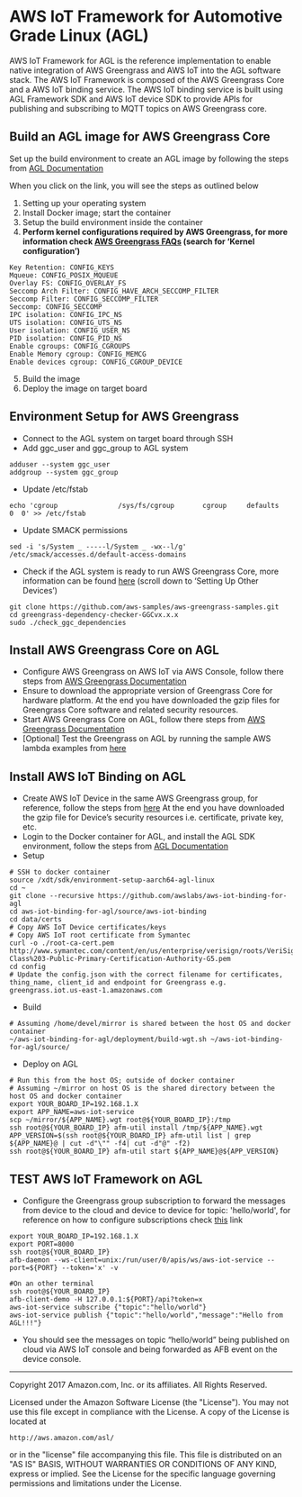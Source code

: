 # AWS IoT Framework for Automotive Grade Linux (AGL)

AWS IoT Framework for AGL is the reference implementation to enable native integration of AWS Greengrass and AWS IoT into the AGL software stack. The AWS IoT Framework is composed of the AWS Greengrass Core and a AWS IoT binding service. The AWS IoT binding service is built using AGL Framework SDK and AWS IoT device SDK to provide APIs for publishing and subscribing to MQTT topics on AWS Greengrass core.

## Build an AGL image for AWS Greengrass Core

Set up the build environment to create an AGL image by following the steps from [AGL Documentation](http://docs.automotivelinux.org/docs/devguides/en/dev/reference/sdk-devkit/docs/part-1/1_0_Abstract.html)

When you click on the link, you will see the steps as outlined below
1.	Setting up your operating system
2.	Install Docker image; start the container
3.	Setup the build environment inside the container
4.  **Perform kernel configurations required by AWS Greengrass, for more information check [AWS Greengrass FAQs](https://aws.amazon.com/greengrass/faqs/) (search for ‘Kernel configuration’)**
```
Key Retention: CONFIG_KEYS
Mqueue: CONFIG_POSIX_MQUEUE
Overlay FS: CONFIG_OVERLAY_FS
Seccomp Arch Filter: CONFIG_HAVE_ARCH_SECCOMP_FILTER
Seccomp Filter: CONFIG_SECCOMP_FILTER
Seccomp: CONFIG_SECCOMP
IPC isolation: CONFIG_IPC_NS
UTS isolation: CONFIG_UTS_NS
User isolation: CONFIG_USER_NS
PID isolation: CONFIG_PID_NS
Enable cgroups: CONFIG_CGROUPS
Enable Memory cgroup: CONFIG_MEMCG
Enable devices cgroup: CONFIG_CGROUP_DEVICE
```
5.	Build the image
6.	Deploy the image on target board

## Environment Setup for AWS Greengrass

*	Connect to the AGL system on target board through SSH
* Add ggc_user and ggc_group to AGL system
```
adduser --system ggc_user
addgroup --system ggc_group
```
* Update /etc/fstab
```
echo 'cgroup               /sys/fs/cgroup       cgroup     defaults              0  0' >> /etc/fstab
```
*	Update SMACK permissions
```
sed -i 's/System _ -----l/System _ -wx--l/g' /etc/smack/accesses.d/default-access-domains
```
* Check if the AGL system is ready to run AWS Greengrass Core, more information can be found [here](https://docs.aws.amazon.com/greengrass/latest/developerguide/module1.html) (scroll down to ‘Setting Up Other Devices’)
```
git clone https://github.com/aws-samples/aws-greengrass-samples.git
cd greengrass-dependency-checker-GGCvx.x.x
sudo ./check_ggc_dependencies
```

## Install AWS Greengrass Core on AGL
* Configure AWS Greengrass on AWS IoT via AWS Console, follow there steps from [AWS Greengrass Documentation](https://docs.aws.amazon.com/greengrass/latest/developerguide/gg-config.html)
* Ensure to download the appropriate version of Greengrass Core for hardware platform. At the end you have downloaded the gzip files for Greengrass Core software and related security resources.
*	Start AWS Greengrass Core on AGL, follow there steps from [AWS Greengrass Documentation](https://docs.aws.amazon.com/greengrass/latest/developerguide/gg-device-start.html)
*	[Optional] Test the Greengrass on AGL by running the sample AWS lambda examples from [here](https://docs.aws.amazon.com/greengrass/latest/developerguide/module3-I.html)

## Install AWS IoT Binding on AGL
*	Create AWS IoT Device in the same AWS Greengrass group, for reference, follow the steps from [here](https://docs.aws.amazon.com/greengrass/latest/developerguide/device-group.html) At the end you have downloaded the gzip file for Device’s security resources i.e. certificate, private key, etc.
*	Login to the Docker container for AGL, and install the AGL SDK environment, follow the steps from [AGL Documentation](http://docs.automotivelinux.org/docs/devguides/en/dev/reference/sdk-devkit/docs/part-1/1_7-SDK-compilation-installation.html)
* Setup
```
# SSH to docker container
source /xdt/sdk/environment-setup-aarch64-agl-linux
cd ~
git clone --recursive https://github.com/awslabs/aws-iot-binding-for-agl
cd aws-iot-binding-for-agl/source/aws-iot-binding
cd data/certs
# Copy AWS IoT Device certificates/keys
# Copy AWS IoT root certificate from Symantec
curl -o ./root-ca-cert.pem http://www.symantec.com/content/en/us/enterprise/verisign/roots/VeriSign-Class%203-Public-Primary-Certification-Authority-G5.pem
cd config
# Update the config.json with the correct filename for certificates, thing_name, client_id and endpoint for Greengrass e.g. greengrass.iot.us-east-1.amazonaws.com
```
* Build
```
# Assuming /home/devel/mirror is shared between the host OS and docker container
~/aws-iot-binding-for-agl/deployment/build-wgt.sh ~/aws-iot-binding-for-agl/source/
```
* Deploy on AGL
```
# Run this from the host OS; outside of docker container
# Assuming ~/mirror on host OS is the shared directory between the host OS and docker container
export YOUR_BOARD_IP=192.168.1.X
export APP_NAME=aws-iot-service
scp ~/mirror/${APP_NAME}.wgt root@${YOUR_BOARD_IP}:/tmp
ssh root@${YOUR_BOARD_IP} afm-util install /tmp/${APP_NAME}.wgt
APP_VERSION=$(ssh root@${YOUR_BOARD_IP} afm-util list | grep ${APP_NAME}@ | cut -d"\"" -f4| cut -d"@" -f2)
ssh root@${YOUR_BOARD_IP} afm-util start ${APP_NAME}@${APP_VERSION}
```

## TEST AWS IoT Framework on AGL
* Configure the Greengrass group subscription to forward the messages from device to the cloud and device to device for topic: 'hello/world', for reference on how to configure subscriptions check [this](https://docs.aws.amazon.com/greengrass/latest/developerguide/config-subs.html) link

```
export YOUR_BOARD_IP=192.168.1.X
export PORT=8000
ssh root@${YOUR_BOARD_IP}
afb-daemon --ws-client=unix:/run/user/0/apis/ws/aws-iot-service --port=${PORT} --token='x' -v

#On an other terminal
ssh root@${YOUR_BOARD_IP}
afb-client-demo -H 127.0.0.1:${PORT}/api?token=x
aws-iot-service subscribe {"topic":"hello/world"}
aws-iot-service publish {"topic":"hello/world","message":"Hello from AGL!!!"}
```

* You should see the messages on topic “hello/world” being published on cloud via AWS IoT console and being forwarded as AFB event on the device console.
***

Copyright 2017 Amazon.com, Inc. or its affiliates. All Rights Reserved.

Licensed under the Amazon Software License (the "License"). You may not use this file except in compliance with the License. A copy of the License is located at

    http://aws.amazon.com/asl/

or in the "license" file accompanying this file. This file is distributed on an "AS IS" BASIS, WITHOUT WARRANTIES OR CONDITIONS OF ANY KIND, express or implied. See the License for the specific language governing permissions and limitations under the License.
